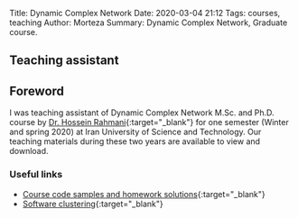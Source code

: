 Title: Dynamic Complex Network
Date: 2020-03-04 21:12
Tags: courses, teaching
Author: Morteza
Summary: Dynamic Complex Network, Graduate course.


## Teaching assistant


## Foreword

I was teaching assistant of Dynamic Complex Network M.Sc. and Ph.D. course by [Dr. Hossein Rahmani](http://webpages.iust.ac.ir/h_rahmani){:target="_blank"} for one semester (Winter and spring 2020) at Iran University of Science and Technology. 
Our teaching materials during these two years are available to view and download.


### Useful links

* [Course code samples and homework solutions](https://m-zakeri.github.io/iust_complex_network){:target="_blank"}
* [Software clustering](https://m-zakeri.github.io/CodART/){:target="_blank"}




